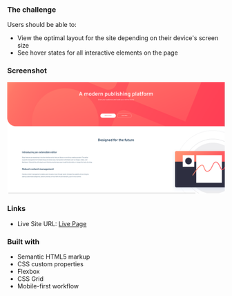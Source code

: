 ### The challenge

Users should be able to:

- View the optimal layout for the site depending on their device's screen size
- See hover states for all interactive elements on the page

### Screenshot

![](./Screenshot.png)


### Links

- Live Site URL: [Live Page](https://thignvs.github.io/blogr-landingpage/)


### Built with

- Semantic HTML5 markup
- CSS custom properties
- Flexbox
- CSS Grid
- Mobile-first workflow